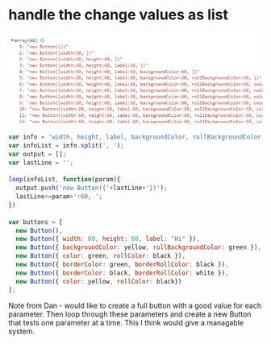 # handle the change values as list
![(2019.10.03)_1](Images/(2019.10.03)_1.jpg)
```js
var info = 'width, height, label, backgroundColor, rollBackgroundColor, color, rollColor, borderColor, borderRollColor, borderWidth, corner, shadowColor, shadowBlur, hitPadding, gradient, gloss, dashed, backing, rollBacking, rollPersist, icon, rollIcon, toggle, toggleBacking, rollToggleBacking, toggleIcon, rollToggleIcon, toggleEvent, wait, waitTime, waitBackgroundColor, rollWaitBackgroundColor, waitColor, rollWaitColor, waitModal, waitEnabled, waitBacking, rollWaitBacking, waitIcon, rollWaitIcon, align, valign, indent, indentHorizontal, indentVertical, style, group, inherit';
var infoList = info.split(', ');
var output = [];
var lastLine = '';

loop(infoList, function(param){
  output.push('new Button({'+lastLine+'})');
  lastLine+=param+':60, ';
})

var buttons = [
  new Button(),
  new Button({ width: 60, height: 60, label: "Hi" }),
  new Button({ backgroundColor: yellow, rollBackgroundColor: green }),
  new Button({ color: green, rollColor: black }),
  new Button({ borderColor: green, borderRollColor: black }),
  new Button({ borderColor: black, borderRollColor: white }),
  new Button({ color: yellow, rollColor: black})
];
```

Note from Dan - would like to create a full button with a good value for each parameter.  Then loop through these parameters and create a new Button that tests one parameter at a time.  This I think would give a managable system.
